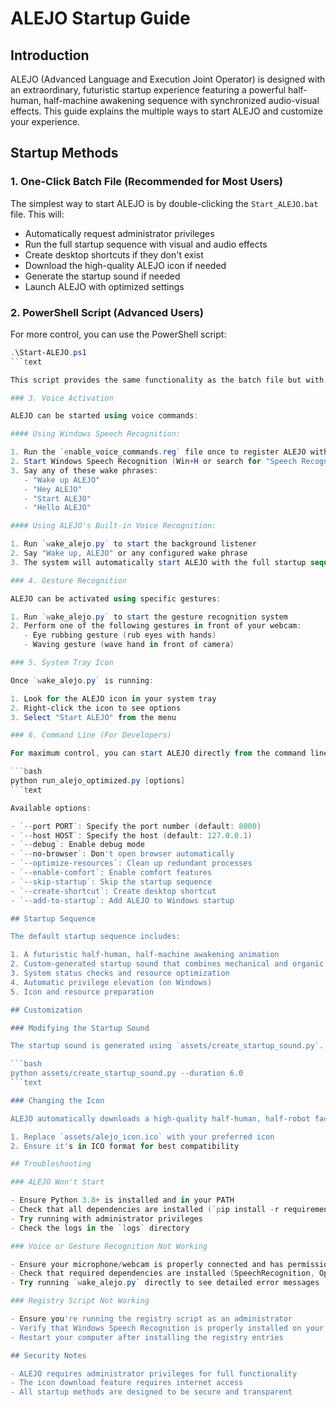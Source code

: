 # ALEJO Startup Guide

## Introduction

ALEJO (Advanced Language and Execution Joint Operator) is designed with an extraordinary, futuristic startup experience featuring a powerful half-human, half-machine awakening sequence with synchronized audio-visual effects. This guide explains the multiple ways to start ALEJO and customize your experience.

## Startup Methods

### 1. One-Click Batch File (Recommended for Most Users)

The simplest way to start ALEJO is by double-clicking the `Start_ALEJO.bat` file. This will:

- Automatically request administrator privileges
- Run the full startup sequence with visual and audio effects
- Create desktop shortcuts if they don't exist
- Download the high-quality ALEJO icon if needed
- Generate the startup sound if needed
- Launch ALEJO with optimized settings

### 2. PowerShell Script (Advanced Users)

For more control, you can use the PowerShell script:

```powershell
.\Start-ALEJO.ps1
```text

This script provides the same functionality as the batch file but with more detailed output and error handling.

### 3. Voice Activation

ALEJO can be started using voice commands:

#### Using Windows Speech Recognition:

1. Run the `enable_voice_commands.reg` file once to register ALEJO with Windows Speech Recognition
2. Start Windows Speech Recognition (Win+H or search for "Speech Recognition")
3. Say any of these wake phrases:
   - "Wake up ALEJO"
   - "Hey ALEJO"
   - "Start ALEJO"
   - "Hello ALEJO"

#### Using ALEJO's Built-in Voice Recognition:

1. Run `wake_alejo.py` to start the background listener
2. Say "Wake up, ALEJO" or any configured wake phrase
3. The system will automatically start ALEJO with the full startup sequence

### 4. Gesture Recognition

ALEJO can be activated using specific gestures:

1. Run `wake_alejo.py` to start the gesture recognition system
2. Perform one of the following gestures in front of your webcam:
   - Eye rubbing gesture (rub eyes with hands)
   - Waving gesture (wave hand in front of camera)

### 5. System Tray Icon

Once `wake_alejo.py` is running:

1. Look for the ALEJO icon in your system tray
2. Right-click the icon to see options
3. Select "Start ALEJO" from the menu

### 6. Command Line (For Developers)

For maximum control, you can start ALEJO directly from the command line:

```bash
python run_alejo_optimized.py [options]
```text

Available options:

- `--port PORT`: Specify the port number (default: 8000)
- `--host HOST`: Specify the host (default: 127.0.0.1)
- `--debug`: Enable debug mode
- `--no-browser`: Don't open browser automatically
- `--optimize-resources`: Clean up redundant processes
- `--enable-comfort`: Enable comfort features
- `--skip-startup`: Skip the startup sequence
- `--create-shortcut`: Create desktop shortcut
- `--add-to-startup`: Add ALEJO to Windows startup

## Startup Sequence

The default startup sequence includes:

1. A futuristic half-human, half-machine awakening animation
2. Custom-generated startup sound that combines mechanical and organic elements
3. System status checks and resource optimization
4. Automatic privilege elevation (on Windows)
5. Icon and resource preparation

## Customization

### Modifying the Startup Sound

The startup sound is generated using `assets/create_startup_sound.py`. You can customize it by modifying this script and regenerating the sound:

```bash
python assets/create_startup_sound.py --duration 6.0
```text

### Changing the Icon

ALEJO automatically downloads a high-quality half-human, half-robot face icon. To use a custom icon:

1. Replace `assets/alejo_icon.ico` with your preferred icon
2. Ensure it's in ICO format for best compatibility

## Troubleshooting

### ALEJO Won't Start

- Ensure Python 3.8+ is installed and in your PATH
- Check that all dependencies are installed (`pip install -r requirements.txt`)
- Try running with administrator privileges
- Check the logs in the `logs` directory

### Voice or Gesture Recognition Not Working

- Ensure your microphone/webcam is properly connected and has permissions
- Check that required dependencies are installed (SpeechRecognition, OpenCV, MediaPipe)
- Try running `wake_alejo.py` directly to see detailed error messages

### Registry Script Not Working

- Ensure you're running the registry script as an administrator
- Verify that Windows Speech Recognition is properly installed on your system
- Restart your computer after installing the registry entries

## Security Notes

- ALEJO requires administrator privileges for full functionality
- The icon download feature requires internet access
- All startup methods are designed to be secure and transparent

